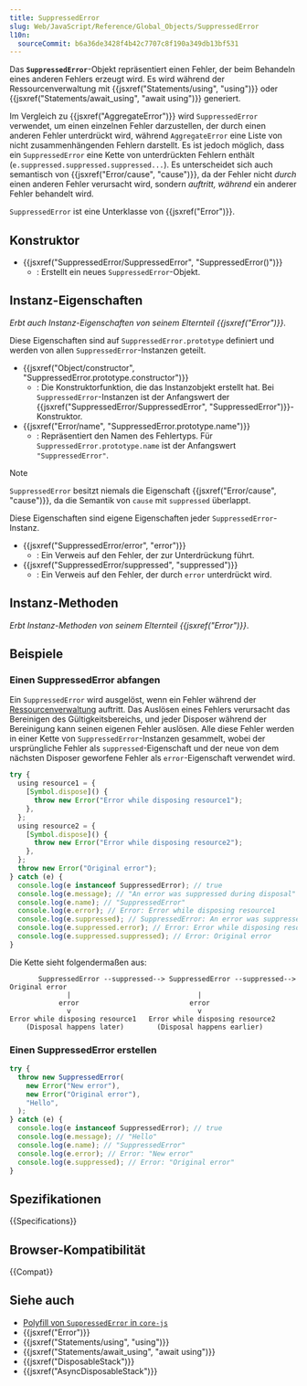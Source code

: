 ```yaml
---
title: SuppressedError
slug: Web/JavaScript/Reference/Global_Objects/SuppressedError
l10n:
  sourceCommit: b6a36de3428f4b42c7707c8f190a349db13bf531
---
```


Das **`SuppressedError`**-Objekt repräsentiert einen Fehler, der beim Behandeln eines anderen Fehlers erzeugt wird. Es wird während der Ressourcenverwaltung mit {{jsxref("Statements/using", "using")}} oder {{jsxref("Statements/await_using", "await using")}} generiert.

Im Vergleich zu {{jsxref("AggregateError")}} wird `SuppressedError` verwendet, um einen einzelnen Fehler darzustellen, der durch einen anderen Fehler unterdrückt wird, während `AggregateError` eine Liste von nicht zusammenhängenden Fehlern darstellt. Es ist jedoch möglich, dass ein `SuppressedError` eine Kette von unterdrückten Fehlern enthält (`e.suppressed.suppressed.suppressed...`). Es unterscheidet sich auch semantisch von {{jsxref("Error/cause", "cause")}}, da der Fehler nicht _durch_ einen anderen Fehler verursacht wird, sondern _auftritt, während_ ein anderer Fehler behandelt wird.

`SuppressedError` ist eine Unterklasse von {{jsxref("Error")}}.

## Konstruktor

- {{jsxref("SuppressedError/SuppressedError", "SuppressedError()")}}
  - : Erstellt ein neues `SuppressedError`-Objekt.

## Instanz-Eigenschaften

_Erbt auch Instanz-Eigenschaften von seinem Elternteil {{jsxref("Error")}}_.

Diese Eigenschaften sind auf `SuppressedError.prototype` definiert und werden von allen `SuppressedError`-Instanzen geteilt.

- {{jsxref("Object/constructor", "SuppressedError.prototype.constructor")}}
  - : Die Konstruktorfunktion, die das Instanzobjekt erstellt hat. Bei `SuppressedError`-Instanzen ist der Anfangswert der {{jsxref("SuppressedError/SuppressedError", "SuppressedError")}}-Konstruktor.
- {{jsxref("Error/name", "SuppressedError.prototype.name")}}
  - : Repräsentiert den Namen des Fehlertyps. Für `SuppressedError.prototype.name` ist der Anfangswert `"SuppressedError"`.

> [!NOTE]
> `SuppressedError` besitzt niemals die Eigenschaft {{jsxref("Error/cause", "cause")}}, da die Semantik von `cause` mit `suppressed` überlappt.

Diese Eigenschaften sind eigene Eigenschaften jeder `SuppressedError`-Instanz.

- {{jsxref("SuppressedError/error", "error")}}
  - : Ein Verweis auf den Fehler, der zur Unterdrückung führt.
- {{jsxref("SuppressedError/suppressed", "suppressed")}}
  - : Ein Verweis auf den Fehler, der durch `error` unterdrückt wird.

## Instanz-Methoden

_Erbt Instanz-Methoden von seinem Elternteil {{jsxref("Error")}}_.

## Beispiele

### Einen SuppressedError abfangen

Ein `SuppressedError` wird ausgelöst, wenn ein Fehler während der [Ressourcenverwaltung](/de/docs/Web/JavaScript/Guide/Resource_management) auftritt. Das Auslösen eines Fehlers verursacht das Bereinigen des Gültigkeitsbereichs, und jeder Disposer während der Bereinigung kann seinen eigenen Fehler auslösen. Alle diese Fehler werden in einer Kette von `SuppressedError`-Instanzen gesammelt, wobei der ursprüngliche Fehler als `suppressed`-Eigenschaft und der neue von dem nächsten Disposer geworfene Fehler als `error`-Eigenschaft verwendet wird.

```js
try {
  using resource1 = {
    [Symbol.dispose]() {
      throw new Error("Error while disposing resource1");
    },
  };
  using resource2 = {
    [Symbol.dispose]() {
      throw new Error("Error while disposing resource2");
    },
  };
  throw new Error("Original error");
} catch (e) {
  console.log(e instanceof SuppressedError); // true
  console.log(e.message); // "An error was suppressed during disposal"
  console.log(e.name); // "SuppressedError"
  console.log(e.error); // Error: Error while disposing resource1
  console.log(e.suppressed); // SuppressedError: An error was suppressed during disposal
  console.log(e.suppressed.error); // Error: Error while disposing resource2
  console.log(e.suppressed.suppressed); // Error: Original error
}
```

Die Kette sieht folgendermaßen aus:

```plain
       SuppressedError --suppressed--> SuppressedError --suppressed--> Original error
              |                               |
            error                           error
              v                               v
Error while disposing resource1   Error while disposing resource2
    (Disposal happens later)        (Disposal happens earlier)
```

### Einen SuppressedError erstellen

```js
try {
  throw new SuppressedError(
    new Error("New error"),
    new Error("Original error"),
    "Hello",
  );
} catch (e) {
  console.log(e instanceof SuppressedError); // true
  console.log(e.message); // "Hello"
  console.log(e.name); // "SuppressedError"
  console.log(e.error); // Error: "New error"
  console.log(e.suppressed); // Error: "Original error"
}
```

## Spezifikationen

{{Specifications}}

## Browser-Kompatibilität

{{Compat}}

## Siehe auch

- [Polyfill von `SuppressedError` in `core-js`](https://github.com/zloirock/core-js#explicit-resource-management)
- {{jsxref("Error")}}
- {{jsxref("Statements/using", "using")}}
- {{jsxref("Statements/await_using", "await using")}}
- {{jsxref("DisposableStack")}}
- {{jsxref("AsyncDisposableStack")}}
